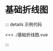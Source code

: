 <!-- <script setup>
import Demo from './基础折线图.vue'
</script> -->

# 基础折线图

<!-- 打包的时候报错 `document is not defined`，所以注释了！ -->
<!-- <Demo /> -->

::: details 示例代码

<<< ./基础折线图.vue

:::